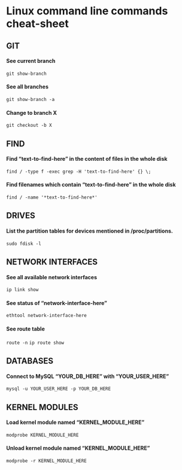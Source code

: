 # Linux command line commands cheat-sheet






## GIT

#### See current branch
```git show-branch```

#### See all branches
```git show-branch -a```

#### Change to branch X
```git checkout -b X```







## FIND

#### Find “text-to-find-here” in the content of files in the whole disk
```find / -type f -exec grep -H 'text-to-find-here' {} \;```

#### Find filenames which contain “text-to-find-here” in the whole disk
```find / -name '*text-to-find-here*'```







## DRIVES

#### List the partition tables for devices mentioned in  /proc/partitions.

```sudo fdisk -l```







## NETWORK INTERFACES

#### See all available network interfaces
```ip link show```

#### See status of “network-interface-here”
```ethtool network-interface-here```

#### See route table
```route -n```
```ip route show```







## DATABASES

#### Connect to MySQL “YOUR_DB_HERE” with “YOUR_USER_HERE”
```mysql -u YOUR_USER_HERE -p YOUR_DB_HERE```







## KERNEL MODULES

#### Load kernel module named “KERNEL_MODULE_HERE”
```modprobe KERNEL_MODULE_HERE```

#### Unload kernel module named “KERNEL_MODULE_HERE”
```modprobe -r KERNEL_MODULE_HERE```